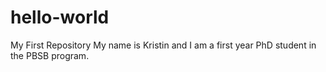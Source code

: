# hello-world
My First Repository 
My name is Kristin and I am a first year PhD student in the PBSB program. 
